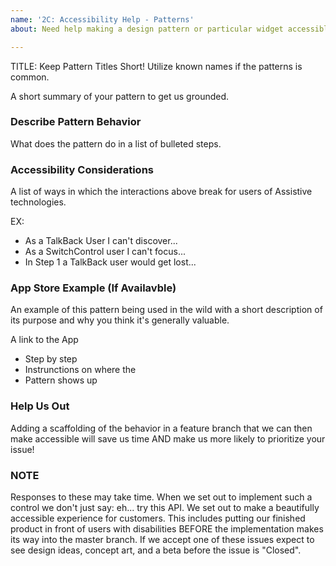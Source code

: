 ```yaml
---
name: '2C: Accessibility Help - Patterns'
about: Need help making a design pattern or particular widget accessible?

---
```


TITLE: Keep Pattern Titles Short! Utilize known names if the patterns is common.

A short summary of your pattern to get us grounded. 

### Describe Pattern Behavior

What does the pattern do in a list of bulleted steps.

### Accessibility Considerations

A list of ways in which the interactions above break for users of Assistive technologies.

EX: 

- As a TalkBack User I can't discover...
- As a SwitchControl user I can't focus...
- In Step 1 a TalkBack user would get lost...

### App Store Example (If Availavble)

An example of this pattern being used in the wild with a short description of its purpose and why you think it's generally valuable.

A link to the App

- Step by step
- Instrunctions on where the
- Pattern shows up

### Help Us Out

Adding a scaffolding of the behavior in a feature branch that we can then make accessible will save us time AND make us more likely to prioritize your issue!

### NOTE

Responses to these may take time. When we set out to implement such a control we don't just say: eh... try this API. We set out to make a beautifully accessible experience for customers. This includes putting our finished product in front of users with disabilities BEFORE the implementation makes its way into the master branch. If we accept one of these issues expect to see design ideas, concept art, and a beta before the issue is "Closed".
